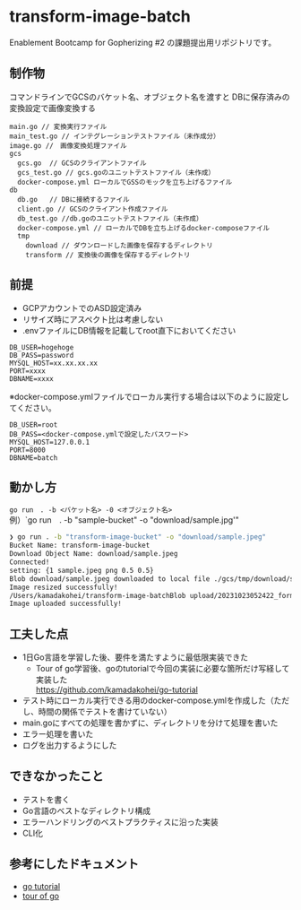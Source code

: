 # transform-image-batch

Enablement Bootcamp for Gopherizing #2 の課題提出用リポジトリです。

## 制作物
コマンドラインでGCSのバケット名、オブジェクト名を渡すと
DBに保存済みの変換設定で画像変換する


```text
main.go // 変換実行ファイル
main_test.go // インテグレーションテストファイル（未作成分）
image.go //　画像変換処理ファイル
gcs
  gcs.go  // GCSのクライアントファイル
  gcs_test.go // gcs.goのユニットテストファイル（未作成）
  docker-compose.yml ローカルでGSSのモックを立ち上げるファイル
db
  db.go   // DBに接続するファイル
  client.go // GCSのクライアント作成ファイル
  db_test.go //db.goのユニットテストファイル（未作成）
  docker-compose.yml // ローカルでDBを立ち上げるdocker-composeファイル
  tmp 
    download // ダウンロードした画像を保存するディレクトリ
    transform // 変換後の画像を保存するディレクトリ
```

## 前提
- GCPアカウントでのASD設定済み
- リサイズ時にアスペクト比は考慮しない
- .envファイルにDB情報を記載してroot直下においてください

```
DB_USER=hogehoge
DB_PASS=password
MYSQL_HOST=xx.xx.xx.xx
PORT=xxxx
DBNAME=xxxx
```

※docker-compose.ymlファイルでローカル実行する場合は以下のように設定してください。
```
DB_USER=root
DB_PASS=<docker-compose.ymlで設定したパスワード>
MYSQL_HOST=127.0.0.1
PORT=8000
DBNAME=batch
```

## 動かし方
`go run　. -b <バケット名> -0 <オブジェクト名>`  
例）`go run　. -b "sample-bucket" -o "download/sample.jpg'"

```bash                                                                             4s   05:22:47 
❯ go run . -b "transform-image-bucket" -o "download/sample.jpeg"
Bucket Name: transform-image-bucket
Download Object Name: download/sample.jpeg
Connected!
setting: {1 sample.jpeg png 0.5 0.5}
Blob download/sample.jpeg downloaded to local file ./gcs/tmp/download/sample.jpeg
Image resized successfully!
/Users/kamadakohei/transform-image-batchBlob upload/20231023052422_formatted_resized_sample.jpeg uploaded.
Image uploaded successfully!
```


## 工夫した点
- 1日Go言語を学習した後、要件を満たすように最低限実装できた
  - Tour of go学習後、goのtutorialで今回の実装に必要な箇所だけ写経して実装した  
    https://github.com/kamadakohei/go-tutorial
- テスト時にローカル実行できる用のdocker-compose.ymlを作成した（ただし、時間の関係でテストを書けていない）
- main.goにすべての処理を書かずに、ディレクトリを分けて処理を書いた
- エラー処理を書いた
- ログを出力するようにした

## できなかったこと
- テストを書く
- Go言語のベストなディレクトリ構成
- エラーハンドリングのベストプラクティスに沿った実装
- CLI化

## 参考にしたドキュメント
- [go tutorial](https://go.dev/doc/tutorial/)
- [tour of go](https://go.dev/tour/list)
